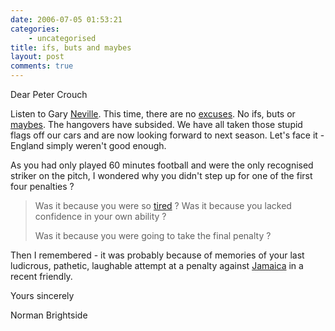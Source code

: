 ```yaml
---
date: 2006-07-05 01:53:21
categories:
    - uncategorised
title: ifs, buts and maybes
layout: post
comments: true
---
```

Dear Peter Crouch

Listen to Gary
[Neville](http://news.bbc.co.uk/sport1/hi/football/world_cup_2006/teams/england/5139040.stm).
This time, there are no
[excuses](http://news.bbc.co.uk/sport1/hi/football/world_cup_2006/teams/england/5145092.stm).
No ifs, buts or
[maybes](http://www.nbrightside.com/blog/2006/05/18/if-buts-and-maybes/).
The hangovers have subsided. We have all taken those stupid flags off
our cars and are now looking forward to next season. Let's face it -
England simply weren't good enough.

As you had only played 60 minutes football and were the only recognised
striker on the pitch, I wondered why you didn't step up for one of the
first four penalties ?
> Was it because you were so
> [tired](http://news.bbc.co.uk/sport1/hi/football/world_cup_2006/teams/england/5145092.stm)
> ?
> Was it because you lacked confidence in your own ability ?
>
> Was it because you were going to take the final penalty ?

Then I remembered - it was probably because of memories of your last
ludicrous, pathetic, laughable attempt at a penalty against
[Jamaica](http://news.bbc.co.uk/sport1/hi/football/world_cup_2006/teams/england/5040586.stm)
in a recent friendly.

Yours sincerely

Norman Brightside
